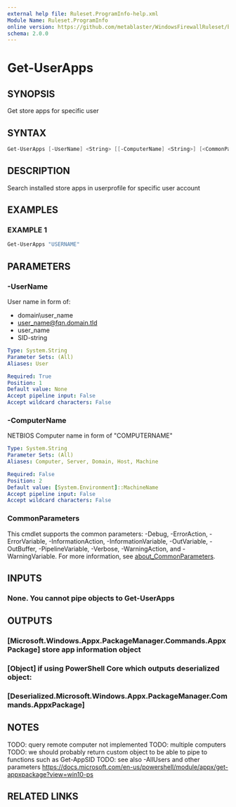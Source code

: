 ```yaml
---
external help file: Ruleset.ProgramInfo-help.xml
Module Name: Ruleset.ProgramInfo
online version: https://github.com/metablaster/WindowsFirewallRuleset/blob/master/Modules/Ruleset.ProgramInfo/Help/en-US/Get-UserApps.md
schema: 2.0.0
---
```


# Get-UserApps

## SYNOPSIS

Get store apps for specific user

## SYNTAX

```powershell
Get-UserApps [-UserName] <String> [[-ComputerName] <String>] [<CommonParameters>]
```

## DESCRIPTION

Search installed store apps in userprofile for specific user account

## EXAMPLES

### EXAMPLE 1

```powershell
Get-UserApps "USERNAME"
```

## PARAMETERS

### -UserName

User name in form of:
- domain\user_name
- user_name@fqn.domain.tld
- user_name
- SID-string

```yaml
Type: System.String
Parameter Sets: (All)
Aliases: User

Required: True
Position: 1
Default value: None
Accept pipeline input: False
Accept wildcard characters: False
```

### -ComputerName

NETBIOS Computer name in form of "COMPUTERNAME"

```yaml
Type: System.String
Parameter Sets: (All)
Aliases: Computer, Server, Domain, Host, Machine

Required: False
Position: 2
Default value: [System.Environment]::MachineName
Accept pipeline input: False
Accept wildcard characters: False
```

### CommonParameters

This cmdlet supports the common parameters: -Debug, -ErrorAction, -ErrorVariable, -InformationAction, -InformationVariable, -OutVariable, -OutBuffer, -PipelineVariable, -Verbose, -WarningAction, and -WarningVariable. For more information, see [about_CommonParameters](http://go.microsoft.com/fwlink/?LinkID=113216).

## INPUTS

### None. You cannot pipe objects to Get-UserApps

## OUTPUTS

### [Microsoft.Windows.Appx.PackageManager.Commands.AppxPackage] store app information object

### [Object] if using PowerShell Core which outputs deserialized object:

### [Deserialized.Microsoft.Windows.Appx.PackageManager.Commands.AppxPackage]

## NOTES

TODO: query remote computer not implemented
TODO: multiple computers
TODO: we should probably return custom object to be able to pipe to functions such as Get-AppSID
TODO: see also -AllUsers and other parameters
https://docs.microsoft.com/en-us/powershell/module/appx/get-appxpackage?view=win10-ps

## RELATED LINKS
